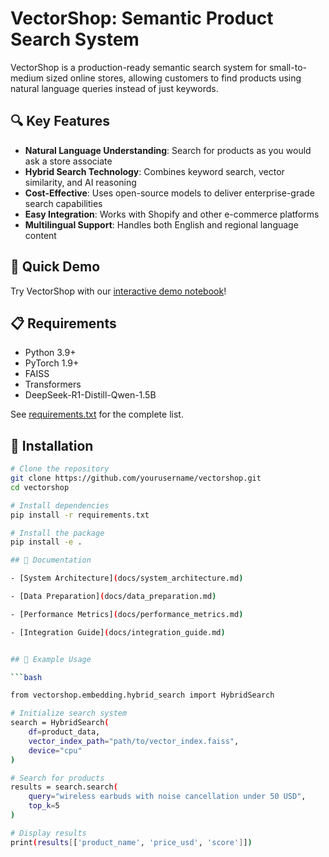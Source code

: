 # VectorShop: Semantic Product Search System

VectorShop is a production-ready semantic search system for small-to-medium sized online stores, allowing customers to find products using natural language queries instead of just keywords.

## 🔍 Key Features

- **Natural Language Understanding**: Search for products as you would ask a store associate
- **Hybrid Search Technology**: Combines keyword search, vector similarity, and AI reasoning
- **Cost-Effective**: Uses open-source models to deliver enterprise-grade search capabilities
- **Easy Integration**: Works with Shopify and other e-commerce platforms
- **Multilingual Support**: Handles both English and regional language content

## 🚀 Quick Demo

Try VectorShop with our [interactive demo notebook](demo/VectorShop_Demo.ipynb)!

## 📋 Requirements

- Python 3.9+
- PyTorch 1.9+
- FAISS
- Transformers
- DeepSeek-R1-Distill-Qwen-1.5B

See [requirements.txt](requirements.txt) for the complete list.

## 🔧 Installation

```bash
# Clone the repository
git clone https://github.com/yourusername/vectorshop.git
cd vectorshop

# Install dependencies
pip install -r requirements.txt

# Install the package
pip install -e .

## 📖 Documentation

- [System Architecture](docs/system_architecture.md)

- [Data Preparation](docs/data_preparation.md)

- [Performance Metrics](docs/performance_metrics.md)

- [Integration Guide](docs/integration_guide.md)


## 🧪 Example Usage

```bash

from vectorshop.embedding.hybrid_search import HybridSearch

# Initialize search system
search = HybridSearch(
    df=product_data,
    vector_index_path="path/to/vector_index.faiss",
    device="cpu"
)

# Search for products
results = search.search(
    query="wireless earbuds with noise cancellation under 50 USD",
    top_k=5
)

# Display results
print(results[['product_name', 'price_usd', 'score']])
